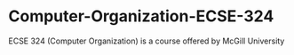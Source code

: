 # Computer-Organization-ECSE-324
ECSE 324 (Computer Organization) is a course offered by McGill University
